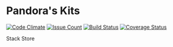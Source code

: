 # Pandora's Kits
[![Code Climate](https://codeclimate.com/github/jdhang/pandoras-kits/badges/gpa.svg)](https://codeclimate.com/github/jdhang/pandoras-kits)
[![Issue Count](https://codeclimate.com/github/jdhang/pandoras-kits/badges/issue_count.svg)](https://codeclimate.com/github/jdhang/pandoras-kits)
[![Build Status](https://travis-ci.org/jdhang/pandoras-kits.svg?branch=master)](https://travis-ci.org/jdhang/pandoras-kits)
[![Coverage Status](https://coveralls.io/repos/github/jdhang/pandoras-kits/badge.svg?branch=master)](https://coveralls.io/github/jdhang/pandoras-kits?branch=master)

Stack Store


